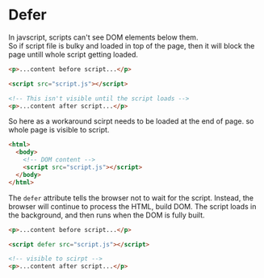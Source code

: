 # Defer

In javscript, scripts can't see DOM elements below them.  
So if script file is bulky and loaded in top of the page, then it will block the page untill whole script getting loaded.

```html
<p>...content before script...</p>

<script src="script.js"></script>

<!-- This isn't visible until the script loads -->
<p>...content after script...</p>
```

So here as a workaround scirpt needs to be loaded at the end of page. so whole page is visible to script.

```html
<html>
  <body>
    <!-- DOM content -->
    <script src="script.js"></script>
  </body>
</html>
```

The `defer` attribute tells the browser not to wait for the script. Instead, the browser will continue to process the HTML, build DOM. The script loads in the background, and then runs when the DOM is fully built.

```html
<p>...content before script...</p>

<script defer src="script.js"></script>

<!-- visible to scirpt -->
<p>...content after script...</p>
```
